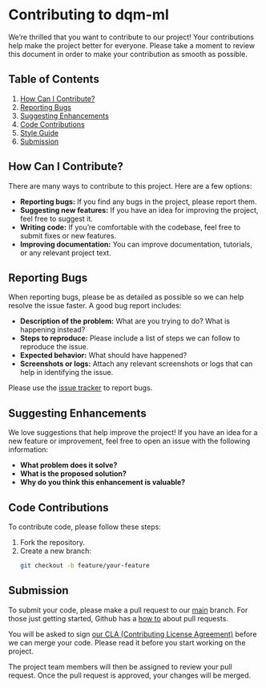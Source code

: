 # Contributing to dqm-ml

We’re thrilled that you want to contribute to our project! Your contributions help make the project better for everyone. Please take a moment to review this document in order to make your contribution as smooth as possible.

## Table of Contents
1. [How Can I Contribute?](#how-can-i-contribute)
2. [Reporting Bugs](#reporting-bugs)
3. [Suggesting Enhancements](#suggesting-enhancements)
4. [Code Contributions](#code-contributions)
5. [Style Guide](#style-guide)
6. [Submission](#Submission)

## How Can I Contribute?

There are many ways to contribute to this project. Here are a few options:
- **Reporting bugs:** If you find any bugs in the project, please report them.
- **Suggesting new features:** If you have an idea for improving the project, feel free to suggest it.
- **Writing code:** If you’re comfortable with the codebase, feel free to submit fixes or new features.
- **Improving documentation:** You can improve documentation, tutorials, or any relevant project text.

## Reporting Bugs

When reporting bugs, please be as detailed as possible so we can help resolve the issue faster. A good bug report includes:
- **Description of the problem:** What are you trying to do? What is happening instead?
- **Steps to reproduce:** Please include a list of steps we can follow to reproduce the issue.
- **Expected behavior:** What should have happened?
- **Screenshots or logs:** Attach any relevant screenshots or logs that can help in identifying the issue.

Please use the [issue tracker](https://github.com/IRT-SystemX/robust-ml/issues) to report bugs.

## Suggesting Enhancements

We love suggestions that help improve the project! If you have an idea for a new feature or improvement, feel free to open an issue with the following information:
- **What problem does it solve?**
- **What is the proposed solution?**
- **Why do you think this enhancement is valuable?**

## Code Contributions

To contribute code, please follow these steps:
1. Fork the repository.
2. Create a new branch:
   ```bash
   git checkout -b feature/your-feature
   ```
   
## Submission

To submit your code, please make a pull request to our [main](https://github.com/IRT-SystemX/robust-ml/tree/main) branch. For those just getting started, Github has a [how to](https://help.github.com/articles/using-pull-requests/) about pull requests.

You will be asked to sign [our CLA (Contributing License Agreement)](CLA.md) before we can merge your code. Please read it before you start working on the project.

The project team members will then be assigned to review your pull request. Once the pull request is approved, your changes will be merged.


